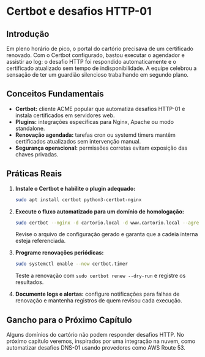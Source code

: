 # Certbot e desafios HTTP-01

## Introdução

Em pleno horário de pico, o portal do cartório precisava de um certificado renovado. Com o Certbot configurado, bastou executar o agendador e assistir ao log: o desafio HTTP foi respondido automaticamente e o certificado atualizado sem tempo de indisponibilidade. A equipe celebrou a sensação de ter um guardião silencioso trabalhando em segundo plano.

## Conceitos Fundamentais

- **Certbot:** cliente ACME popular que automatiza desafios HTTP-01 e instala certificados em servidores web.
- **Plugins:** integrações específicas para Nginx, Apache ou modo standalone.
- **Renovação agendada:** tarefas cron ou systemd timers mantêm certificados atualizados sem intervenção manual.
- **Segurança operacional:** permissões corretas evitam exposição das chaves privadas.

## Práticas Reais

1. **Instale o Certbot e habilite o plugin adequado:**
   ```bash
   sudo apt install certbot python3-certbot-nginx
   ```

2. **Execute o fluxo automatizado para um domínio de homologação:**
   ```bash
   sudo certbot --nginx -d cartorio.local -d www.cartorio.local --agree-tos --register-unsafely-without-email
   ```
   Revise o arquivo de configuração gerado e garanta que a cadeia interna esteja referenciada.

3. **Programe renovações periódicas:**
   ```bash
   sudo systemctl enable --now certbot.timer
   ```
   Teste a renovação com `sudo certbot renew --dry-run` e registre os resultados.

4. **Documente logs e alertas:** configure notificações para falhas de renovação e mantenha registros de quem revisou cada execução.

## Gancho para o Próximo Capítulo

Alguns domínios do cartório não podem responder desafios HTTP. No próximo capítulo veremos, inspirados por uma integração na nuvem, como automatizar desafios DNS-01 usando provedores como AWS Route 53.
